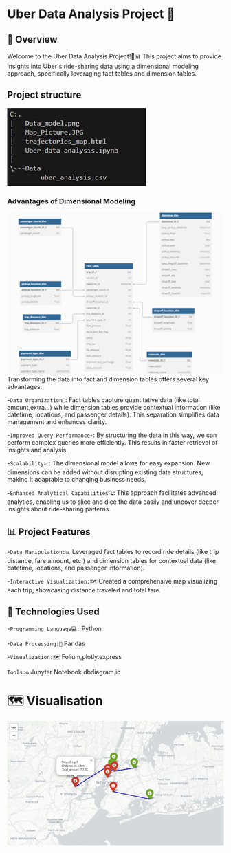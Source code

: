 # Uber Data Analysis Project 🚖
## 🚀 Overview
Welcome to the Uber Data Analysis Project!🚖📊 This project aims to provide insights into Uber's ride-sharing data using a dimensional modeling approach, specifically leveraging fact tables and dimension tables.
## Project structure 
![Project structure](Project_Structure.JPG)
### Advantages of Dimensional Modeling
![Dimensional Modeling](Data_model.png)
Transforming the data into fact and dimension tables offers several key advantages:

-`Data Organization📂`: Fact tables capture quantitative data (like total amount,extra...) while dimension tables provide contextual information (like datetime, locations, and passenger details). This separation simplifies data management and enhances clarity.

-`Improved Query Performance⚡`: By structuring the data in this way, we can perform complex queries more efficiently. This results in faster retrieval of insights and analysis.

-`Scalability📈`: The dimensional model allows for easy expansion. New dimensions can be added without disrupting existing data structures, making it adaptable to changing business needs.

-`Enhanced Analytical Capabilities🔍`: This approach facilitates advanced analytics, enabling us to slice and dice the data easily and uncover deeper insights about ride-sharing patterns.

## 📊 Project Features
-`Data Manipulation:📊` Leveraged fact tables to record ride details (like trip distance, fare amount, etc.) and dimension tables for contextual data (like datetime, locations, and passenger information).


-`Interactive Visualization:🗺️` Created a comprehensive map visualizing each trip, showcasing distance traveled and total fare.

## 🔧 Technologies Used
-`Programming Language💻:` Python

-`Data Processing:🔗` Pandas

-`Visualization:🗺️` Folium,plotly.express

`Tools:⚙️` Jupyter Notebook,dbdiagram.io

# 🗺️  Visualisation 
![Visualisation map](Map_Picture.JPG)




